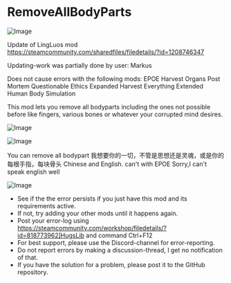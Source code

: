 # RemoveAllBodyParts

![Image](https://i.imgur.com/buuPQel.png)

Update of LingLuos mod
https://steamcommunity.com/sharedfiles/filedetails/?id=1208746347

Updating-work was partially done by user: Markus

Does not cause errors with the following mods:
EPOE
Harvest Organs Post Mortem
Questionable Ethics Expanded
Harvest Everything
Extended Human Body Simulation

This mod lets you remove all bodyparts including the ones not possible before like fingers, various bones or whatever your corrupted mind desires.

![Image](https://i.imgur.com/pufA0kM.png)

	
![Image](https://i.imgur.com/Z4GOv8H.png)


You can remove all bodypart
	我想要你的一切，不管是思想还是灵魂，或是你的每根手指，每块骨头
       Chinese and English.
can't with EPOE
Sorry,I can't speak english well


![Image](https://i.imgur.com/PwoNOj4.png)



-  See if the the error persists if you just have this mod and its requirements active.
-  If not, try adding your other mods until it happens again.
-  Post your error-log using https://steamcommunity.com/workshop/filedetails/?id=818773962]HugsLib and command Ctrl+F12
-  For best support, please use the Discord-channel for error-reporting.
-  Do not report errors by making a discussion-thread, I get no notification of that.
-  If you have the solution for a problem, please post it to the GitHub repository.




